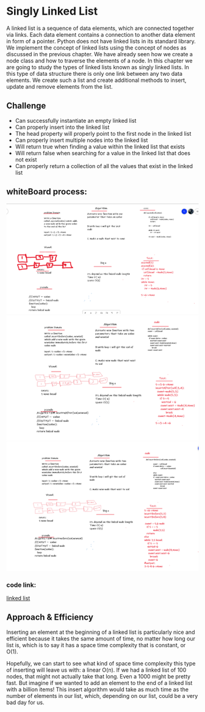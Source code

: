 # Singly Linked List
A linked list is a sequence of data elements, which are connected together via links. Each data element contains a connection to another data element in form of a pointer. Python does not have linked lists in its standard library. We implement the concept of linked lists using the concept of nodes as discussed in the previous chapter. We have already seen how we create a node class and how to traverse the elements of a node. In this chapter we are going to study the types of linked lists known as singly linked lists. In this type of data structure there is only one link between any two data elements. We create such a list and create additional methods to insert, update and remove elements from the list.

## Challenge
-  Can successfully instantiate an empty linked list
-  Can properly insert into the linked list
-  The head property will properly point to the first node in the linked list
-  Can properly insert multiple nodes into the linked list
-  Will return true when finding a value within the linked list that exists
-  Will return false when searching for a value in the linked list that does not exist
-  Can properly return a collection of all the values that exist in the linked list

## whiteBoard process:
![append](./append.png)
![before](./after.png)
![after](./before.png)
   
### code link:
 [linked list](https://github.com/Obada-gh/data-structures-and-algorithms-401/blob/main/Data-Structures/python/linked_list/linked_list/linked_list.py)

## Approach & Efficiency
Inserting an element at the beginning of a linked list is particularly nice and efficient because it takes the same amount of time, no matter how long our list is, which is to say it has a space time complexity that is constant, or O(1).

Hopefully, we can start to see what kind of space time complexity this type of inserting will leave us with: a linear O(n). If we had a linked list of 100 nodes, that might not actually take that long. Even a 1000 might be pretty fast. But imagine if we wanted to add an element to the end of a linked list with a billion items! This insert algorithm would take as much time as the number of elements in our list, which, depending on our list, could be a very bad day for us.


